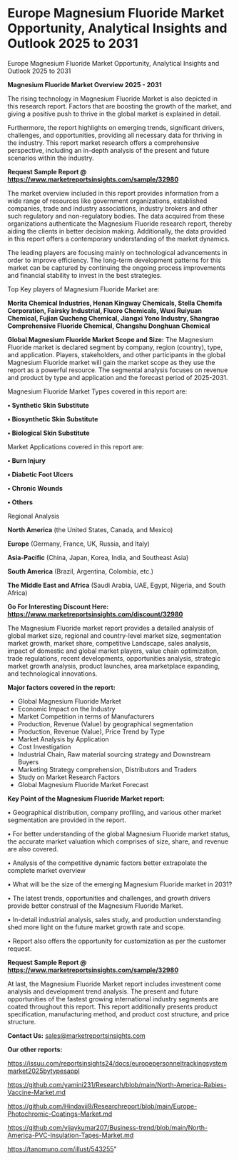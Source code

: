 # Europe Magnesium Fluoride Market Opportunity, Analytical Insights and Outlook 2025 to 2031
Europe Magnesium Fluoride Market Opportunity, Analytical Insights and Outlook 2025 to 2031

<Strong> Magnesium Fluoride Market Overview 2025 - 2031</strong>

The rising technology in Magnesium Fluoride Market is also depicted in this research report. Factors that are boosting the growth of the market, and giving a positive push to thrive in the global market is explained in detail.

Furthermore, the report highlights on emerging trends, significant drivers, challenges, and opportunities, providing all necessary data for thriving in the industry. This report market research offers a comprehensive perspective, including an in-depth analysis of the present and future scenarios within the industry.

<strong>Request Sample Report @ <a href=https://www.marketreportsinsights.com/sample/32980>https://www.marketreportsinsights.com/sample/32980</a></strong>

The market overview included in this report provides information from a wide range of resources like government organizations, established companies, trade and industry associations, industry brokers and other such regulatory and non-regulatory bodies. The data acquired from these organizations authenticate the Magnesium Fluoride research report, thereby aiding the clients in better decision making. Additionally, the data provided in this report offers a contemporary understanding of the market dynamics.

The leading players are focusing mainly on technological advancements in order to improve efficiency. The long-term development patterns for this market can be captured by continuing the ongoing process improvements and financial stability to invest in the best strategies.

Top Key players of Magnesium Fluoride Market are:

<strong>Morita Chemical Industries, Henan Kingway Chemicals, Stella Chemifa Corporation, Fairsky Industrial, Fluoro Chemicals, Wuxi Ruiyuan Chemical, Fujian Qucheng Chemical, Jiangxi Yono Industry, Shangrao Comprehensive Fluoride Chemical, Changshu Donghuan Chemical</strong>

<strong><b>Global Magnesium Fluoride Market Scope and Size:</b></strong>
The Magnesium Fluoride market is declared segment by company, region (country), type, and application. Players, stakeholders, and other participants in the global Magnesium Fluoride market will gain the market scope as they use the report as a powerful resource. The segmental analysis focuses on revenue and product by type and application and the forecast period of 2025-2031.

Magnesium Fluoride Market Types covered in this report are:

<strong>•  Synthetic Skin Substitute

•  Biosynthetic Skin Substitute

•  Biological Skin Substitute</strong>

Market Applications covered in this report are:

<strong>•  Burn Injury

•  Diabetic Foot Ulcers

•  Chronic Wounds

•  Others</strong> 

Regional Analysis

<strong>North America</strong> (the United States, Canada, and Mexico)

<strong>Europe</strong> (Germany, France, UK, Russia, and Italy)

<strong>Asia-Pacific</strong> (China, Japan, Korea, India, and Southeast Asia)

<strong>South America</strong> (Brazil, Argentina, Colombia, etc.)

<strong>The Middle East and Africa</strong> (Saudi Arabia, UAE, Egypt, Nigeria, and South Africa)

<strong>Go For Interesting Discount Here: <a href=https://www.marketreportsinsights.com/discount/32980>https://www.marketreportsinsights.com/discount/32980</a></strong>

The Magnesium Fluoride market report provides a detailed analysis of global market size, regional and country-level market size, segmentation market growth, market share, competitive Landscape, sales analysis, impact of domestic and global market players, value chain optimization, trade regulations, recent developments, opportunities analysis, strategic market growth analysis, product launches, area marketplace expanding, and technological innovations.

<strong><b>Major factors covered in the report:</b></strong>
<ul>
  <li>Global Magnesium Fluoride Market </li>
  <li>Economic Impact on the Industry</li>
  <li>Market Competition in terms of Manufacturers</li>
  <li>Production, Revenue (Value) by geographical segmentation</li>
  <li>Production, Revenue (Value), Price Trend by Type</li>
  <li>Market Analysis by Application</li>
  <li>Cost Investigation</li>
  <li>Industrial Chain, Raw material sourcing strategy and Downstream Buyers</li>
  <li>Marketing Strategy comprehension, Distributors and Traders</li>
  <li>Study on Market Research Factors</li>
  <li>Global Magnesium Fluoride Market Forecast</li>
</ul>

<strong><b>Key Point of the Magnesium Fluoride Market report:</b></strong>

• Geographical distribution, company profiling, and various other market segmentation are provided in the report.

• For better understanding of the global Magnesium Fluoride market status, the accurate market valuation which comprises of size, share, and revenue are also covered.

• Analysis of the competitive dynamic factors better extrapolate the complete market overview

• What will be the size of the emerging Magnesium Fluoride market in 2031?

• The latest trends, opportunities and challenges, and growth drivers provide better construal of the Magnesium Fluoride Market.

• In-detail industrial analysis, sales study, and production understanding shed more light on the future market growth rate and scope.

• Report also offers the opportunity for customization as per the customer request.

<strong>Request Sample Report @ <a href=https://www.marketreportsinsights.com/sample/32980>https://www.marketreportsinsights.com/sample/32980</a></strong>

At last, the Magnesium Fluoride Market report includes investment come analysis and development trend analysis. The present and future opportunities of the fastest growing international industry segments are coated throughout this report. This report additionally presents product specification, manufacturing method, and product cost structure, and price structure.

<strong>Contact Us:</strong>
sales@marketreportsinsights.com

<strong>Our other reports:</strong>

<a href=https://issuu.com/reportsinsights24/docs/europepersonneltrackingsystemmarket2025bytypesappl>https://issuu.com/reportsinsights24/docs/europepersonneltrackingsystemmarket2025bytypesappl</a>

<a href=https://github.com/yamini231/Research/blob/main/North-America-Rabies-Vaccine-Market.md>https://github.com/yamini231/Research/blob/main/North-America-Rabies-Vaccine-Market.md</a>

<a href=https://github.com/Hindavii9/Researchreport/blob/main/Europe-Photochromic-Coatings-Market.md>https://github.com/Hindavii9/Researchreport/blob/main/Europe-Photochromic-Coatings-Market.md</a>

<a href=https://github.com/vijaykumar207/Business-trend/blob/main/North-America-PVC-Insulation-Tapes-Market.md>https://github.com/vijaykumar207/Business-trend/blob/main/North-America-PVC-Insulation-Tapes-Market.md</a>

<a href=https://tanomuno.com/illust/543255>https://tanomuno.com/illust/543255</a>"

